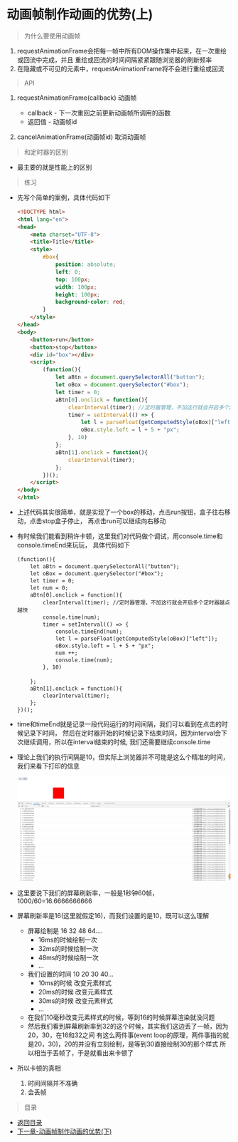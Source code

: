 # 动画帧制作动画的优势(上)

> 为什么要使用动画帧
1. requestAnimationFrame会把每一帧中所有DOM操作集中起来，在一次重绘或回流中完成，并且
    重绘或回流的时间间隔紧紧跟随浏览器的刷新频率
2. 在隐藏或不可见的元素中，requestAnimationFrame将不会进行重绘或回流

> API
1. requestAnimationFrame(callback) 动画帧

    * callback - 下一次重回之前更新动画帧所调用的函数
    * 返回值 - 动画帧id

2. cancelAnimationFrame(动画帧id) 取消动画帧

> 和定时器的区别
* 最主要的就是性能上的区别

> 练习
* 先写个简单的案例，具体代码如下
    ```html
    <!DOCTYPE html>
    <html lang="en">
    <head>
        <meta charset="UTF-8">
        <title>Title</title>
        <style>
            #box{
                position: absolute;
                left: 0;
                top: 100px;
                width: 100px;
                height: 100px;
                background-color: red;
            }
        </style>
    </head>
    <body>
        <button>run</button>
        <button>stop</button>
        <div id="box"></div>
        <script>
            (function(){
                let aBtn = document.querySelectorAll("button");
                let oBox = document.querySelector("#box");
                let timer = 0;
                aBtn[0].onclick = function(){
                    clearInterval(timer); //定时器管理，不加这行就会开启多个定时器越点越快
                    timer = setInterval(() => {
                        let l = parseFloat(getComputedStyle(oBox)["left"]);
                        oBox.style.left = l + 5 + "px";
                    }, 10)
                };
                aBtn[1].onclick = function(){
                    clearInterval(timer);
                };
            })();
        </script>
    </body>
    </html>
    ```
* 上述代码其实很简单，就是实现了一个box的移动，点击run按钮，盒子往右移动，点击stop盒子停止，
    再点击run可以继续向右移动
* 有时候我们能看到稍许卡顿，这里我们对代码做个调试，用console.time和console.timeEnd来玩玩，
    具体代码如下
    ```
    (function(){
        let aBtn = document.querySelectorAll("button");
        let oBox = document.querySelector("#box");
        let timer = 0;
        let num = 0;
        aBtn[0].onclick = function(){
            clearInterval(timer); //定时器管理，不加这行就会开启多个定时器越点越快
            console.time(num);
            timer = setInterval(() => {
                console.timeEnd(num);
                let l = parseFloat(getComputedStyle(oBox)["left"]);
                oBox.style.left = l + 5 + "px";
                num ++;
                console.time(num);
            }, 10)

        };
        aBtn[1].onclick = function(){
            clearInterval(timer);
        };
    })();
    ```  
* time和timeEnd就是记录一段代码运行的时间间隔，我们可以看到在点击的时候记录下时间，
    然后在定时器开始的时候记录下结束时间，因为interval会下次继续调用，所以在interval结束的时候,
    我们还需要继续console.time
* 理论上我们的执行间隔是10，但实际上浏览器并不可能是这么个精准的时间，我们来看下打印的信息

    ![](./images/间隔时间不一致.jpg)
    
* 这里要说下我们的屏幕刷新率，一般是1秒钟60帧，1000/60=16.6666666666
* 屏幕刷新率是16(这里就假定16)，而我们设置的是10，既可以这么理解
    * 屏幕绘制是 16 32 48 64.... 
        * 16ms的时候绘制一次
        * 32ms的时候绘制一次
        * 48ms的时候绘制一次
        * ...
    * 我们设置的时间 10 20 30 40...
        * 10ms的时候 改变元素样式
        * 20ms的时候 改变元素样式
        * 30ms的时候 改变元素样式
        * ...
    * 在我们10毫秒改变元素样式的时候，等到16的时候屏幕渲染就没问题
    * 然后我们看到屏幕刷新率到32的这个时候，其实我们这边丢了一帧，因为20，30，在16和32之间
        有这么两件事(event loop的原理，两件事指的就是20，30)，20的并没有立刻绘制，是等到30直接绘制30的那个样式
        所以相当于丢帧了，于是就看出来卡顿了 
        
* 所以卡顿的真相
    1. 时间间隔并不准确
    2. 会丢帧  
    

> 目录
* [返回目录](../README.md)
* [下一章-动画帧制作动画的优势(下)](../2-动画帧制作动画的优势(下)/动画帧制作动画的优势(下).md)   

          
         
            
        